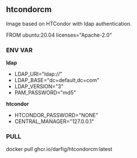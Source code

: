 ## htcondorcm

Image based on HTCondor with ldap authentication. 

FROM ubuntu:20.04
licenses="Apache-2.0"

### ENV VAR

**ldap**
- LDAP_URI="ldap://"
- LDAP_BASE="dc=default,dc=com"
- LDAP_VERSION="3"
- PAM_PASSWORD="md5"

**htcondor**
- HTCONDOR_PASSWORD="NONE"
- CENTRAL_MANAGER="127.0.0.1"

### PULL

docker pull ghcr.io/darfig/htcondorcm:latest
